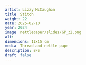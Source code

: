 ```yaml
---
artist: Lizzy McCaughan
title: Stitch
weight: 22
date: 2025-02-10
year: 2024
image: nettlepaper/slides/GP_22.png
alt: 
dimensions: 11x15 cm
media: Thread and nettle paper
description: NFS
draft: false
---
```


